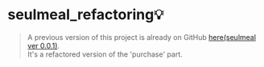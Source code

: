 # seulmeal_refactoring💡

>A previous version of this project is already on GitHub [here(seulmeal ver 0.0.1)](https://github.com/ttaehee/seulmeal).   
It's a refactored version of the 'purchase' part.
